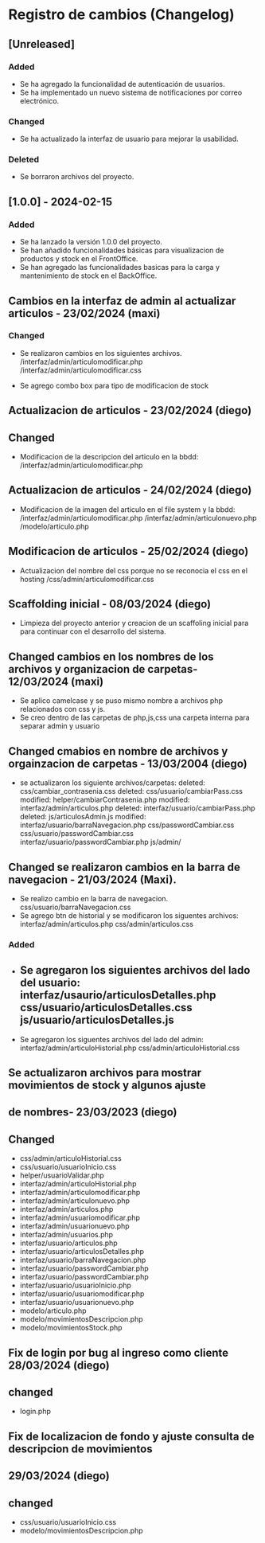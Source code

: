 # Registro de cambios (Changelog)

## [Unreleased]

### Added
- Se ha agregado la funcionalidad de autenticación de usuarios.
- Se ha implementado un nuevo sistema de notificaciones por correo electrónico.

### Changed
- Se ha actualizado la interfaz de usuario para mejorar la usabilidad.  

### Deleted
- Se borraron archivos del proyecto.

## [1.0.0] - 2024-02-15

### Added
- Se ha lanzado la versión 1.0.0 del proyecto.
- Se han añadido funcionalidades básicas para visualizacion de productos y stock en el FrontOffice.
- Se han agregado las funcionalidades basicas para la carga y mantenimiento de stock en el BackOffice. 


## Cambios en la interfaz de admin al actualizar articulos - 23/02/2024 (maxi)

### Changed
- Se realizaron cambios en los siguientes archivos. 
    /interfaz/admin/articulomodificar.php
    /interfaz/admin/articulomodificar.css

- Se agrego combo box para tipo de modificacion de stock

## Actualizacion de articulos - 23/02/2024 (diego)

## Changed
- Modificacion de la descripcion del articulo en la bbdd:
    /interfaz/admin/articulomodificar.php

## Actualizacion de articulos - 24/02/2024 (diego)
- Modificacion de la imagen del articulo en el file system y la bbdd:
    /interfaz/admin/articulomodificar.php
    /interfaz/admin/articulonuevo.php
    /modelo/articulo.php

## Modificacion de articulos - 25/02/2024 (diego)
- Actualizacion del nombre del css porque no se reconocia el css en el hosting
    /css/admin/articulomodificar.css

## Scaffolding inicial - 08/03/2024 (diego)
- Limpieza del proyecto anterior y creacion de un scaffoling inicial para 
para continuar con el desarrollo del sistema.

## Changed cambios en los nombres de los archivos y organizacion de carpetas- 12/03/2024 (maxi)
- Se aplico camelcase y se puso mismo nombre a archivos php relacionados con css y js.
- Se creo dentro de las carpetas de php,js,css una carpeta interna para separar admin y usuario

## Changed cmabios en nombre de archivos y orgainzacion de carpetas - 13/03/2004 (diego)
- se actualizaron los siguiente archivos/carpetas:
    deleted:    css/cambiar_contrasenia.css
    deleted:    css/usuario/cambiarPass.css
    modified:   helper/cambiarContrasenia.php
    modified:   interfaz/admin/articulos.php
    deleted:    interfaz/usuario/cambiarPass.php
    deleted:    js/articulosAdmin.js
    modified:   interfaz/usuario/barraNavegacion.php
    css/passwordCambiar.css
    css/usuario/passwordCambiar.css
    interfaz/usuario/passwordCambiar.php
    js/admin/

## Changed se realizaron cambios en la barra de navegacion - 21/03/2024 (Maxi).
- Se realizo cambio en la barra de navegacion. 
    css/usuario/barraNavegacion.css
- Se agrego btn de historial y se modificaron los siguentes archivos:
    interfaz/admin/articulos.php
    css/admin/articulos.css
    
### Added
- Se agregaron los siguientes archivos del lado del usuario:
    interfaz/usaurio/articulosDetalles.php
    css/usuario/articulosDetalles.css
    js/usuario/articulosDetalles.js
    ------------------------------
- Se agregaron los siguentes archivos del lado del admin:
    interfaz/admin/articuloHistorial.php
    css/admin/articuloHistorial.css

## Se actualizaron archivos para mostrar movimientos de stock y algunos ajuste
## de nombres- 23/03/2023 (diego)
## Changed 
-   css/admin/articuloHistorial.css
-   css/usuario/usuarioInicio.css
-   helper/usuarioValidar.php
-   interfaz/admin/articuloHistorial.php
-   interfaz/admin/articulomodificar.php
-   interfaz/admin/articulonuevo.php
-   interfaz/admin/articulos.php
-   interfaz/admin/usuariomodificar.php
-   interfaz/admin/usuarionuevo.php
-   interfaz/admin/usuarios.php
-   interfaz/usuario/articulos.php
-   interfaz/usuario/articulosDetalles.php
-   interfaz/usuario/barraNavegacion.php
-   interfaz/usuario/passwordCambiar.php
-   interfaz/usuario/passwordCambiar.php
-   interfaz/usuario/usuarioInicio.php
-   interfaz/usuario/usuariomodificar.php
-   interfaz/usuario/usuarionuevo.php
-   modelo/articulo.php
-   modelo/movimientosDescripcion.php
-   modelo/movimientosStock.php

## Fix de login por bug al ingreso como cliente 28/03/2024 (diego)
## changed
- login.php

## Fix de localizacion de fondo y ajuste consulta de descripcion de movimientos 
## 29/03/2024 (diego)
## changed
- css/usuario/usuarioInicio.css
- modelo/movimientosDescripcion.php